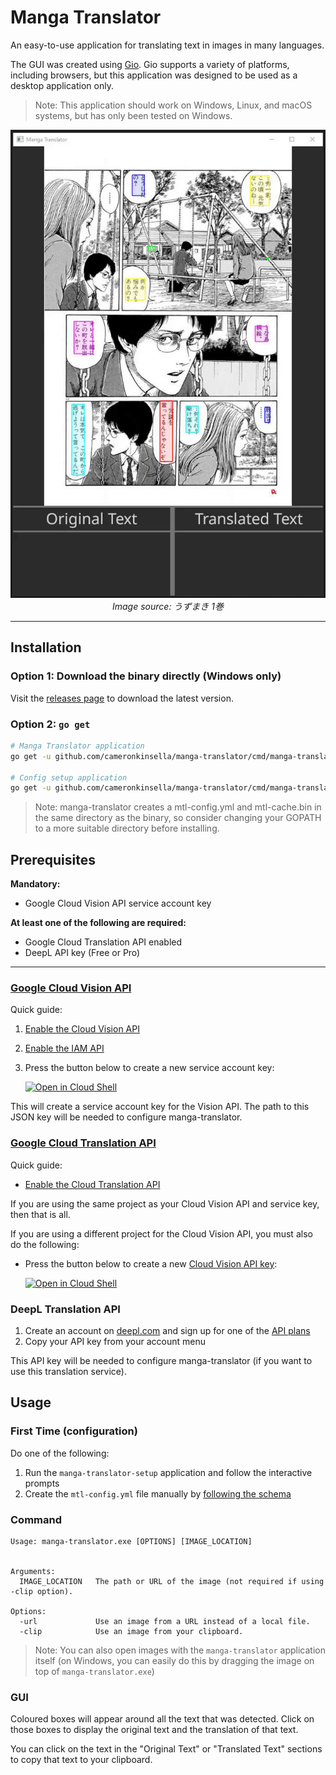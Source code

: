 # Manga Translator

An easy-to-use application for translating text in images in many languages.

The GUI was created using [Gio](https://gioui.org/). Gio supports a variety of platforms, including browsers, but this
application was designed to be used as a desktop application only.

> Note: This application should work on Windows, Linux, and macOS systems, but has only been tested on Windows.

<p align="center">
   <img src="https://github.com/cameronkinsella/manga-translator/blob/master/images/example-translation.gif?raw=true"  alt="Example Translation"/>
   <br/>
   <cite>Image source: うずまき 1巻</cite>
</p>

---

## Installation

### Option 1: Download the binary directly (Windows only)

Visit the [releases page](https://github.com/cameronkinsella/manga-translator/releases/latest/)
to download the latest version.

### Option 2: `go get`

```sh
# Manga Translator application
go get -u github.com/cameronkinsella/manga-translator/cmd/manga-translator

# Config setup application
go get -u github.com/cameronkinsella/manga-translator/cmd/manga-translator-setup
```

> Note: manga-translator creates a mtl-config.yml and mtl-cache.bin in the same directory as the binary,
> so consider changing your GOPATH to a more suitable directory before installing.

## Prerequisites

**Mandatory:**

- Google Cloud Vision API service account key

**At least one of the following are required:**

- Google Cloud Translation API enabled
- DeepL API key (Free or Pro)

---

### [Google Cloud Vision API](https://cloud.google.com/vision/docs/before-you-begin)

Quick guide:
1. [Enable the Cloud Vision API](https://console.cloud.google.com/flows/enableapi?apiid=vision.googleapis.com)
2. [Enable the IAM API](https://console.cloud.google.com/flows/enableapi?apiid=iam.googleapis.com)
3. Press the button below to create a new service account key:

   [![Open in Cloud Shell][shell_img]][sa_key]

This will create a service account key for the Vision API. The path to this JSON key will be needed to configure
manga-translator.

### [Google Cloud Translation API](https://cloud.google.com/translate/docs/setup)

Quick guide:

- [Enable the Cloud Translation API](https://console.cloud.google.com/flows/enableapi?apiid=translate.googleapis.com)

If you are using the same project as your Cloud Vision API and service key, then that is all.

If you are using a different project for the Cloud Vision API, you must also do the following:

- Press the button below to create a new [Cloud Vision API key](https://cloud.google.com/docs/authentication/api-keys?hl=en#creating_an_api_key):

   [![Open in Cloud Shell][shell_img]][api_key]

### DeepL Translation API

1. Create an account on [deepl.com](https://deepl.com) and sign up for one of the
   [API plans](https://www.deepl.com/pro#developer)
2. Copy your API key from your account menu

This API key will be needed to configure manga-translator (if you want to use this translation service).

## Usage

### First Time (configuration)

Do one of the following:

1. Run the `manga-translator-setup` application and follow the interactive prompts
2. Create the `mtl-config.yml` file manually
   by [following the schema](./pkg/config/mtl-config.schema.yml)

### Command

```
Usage: manga-translator.exe [OPTIONS] [IMAGE_LOCATION]


Arguments:
  IMAGE_LOCATION   The path or URL of the image (not required if using -clip option).

Options:
  -url             Use an image from a URL instead of a local file.
  -clip            Use an image from your clipboard.
```

> Note: You can also open images with the `manga-translator` application itself
(on Windows, you can easily do this by dragging the image on top of `manga-translator.exe`)

### GUI

Coloured boxes will appear around all the text that was detected.
Click on those boxes to display the original text and the translation of that text.

You can click on the text in the "Original Text" or "Translated Text" sections to copy that text to your clipboard.

[shell_img]: https://gstatic.com/cloudssh/images/open-btn.png
[sa_key]: https://console.cloud.google.com/cloudshell/open?git_repo=https://github.com/cameronkinsella/manga-translator&open_in_editor=scripts/cloudshell/create-service-account-key.md
[api_key]: https://console.cloud.google.com/cloudshell/open?git_repo=https://github.com/cameronkinsella/manga-translator&open_in_editor=scripts/cloudshell/create-translation-api-key.md
